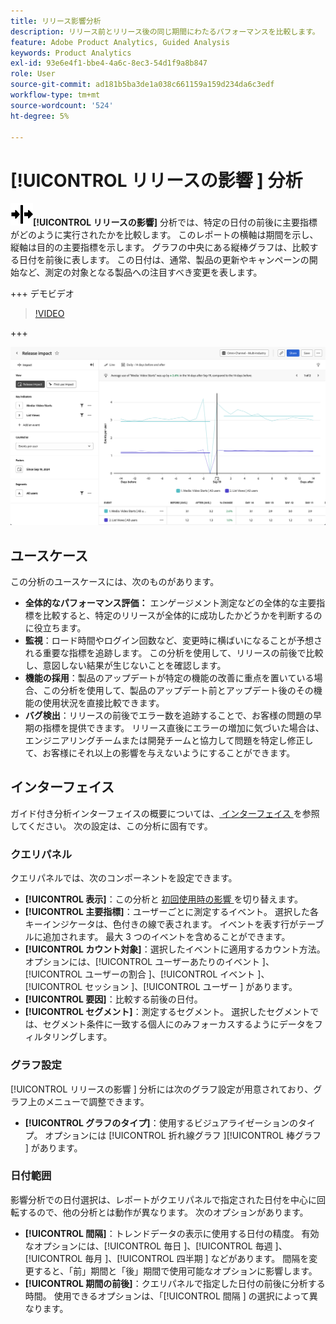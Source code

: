 ```yaml
---
title: リリース影響分析
description: リリース前とリリース後の同じ期間にわたるパフォーマンスを比較します。
feature: Adobe Product Analytics, Guided Analysis
keywords: Product Analytics
exl-id: 93e6e4f1-bbe4-4a6c-8ec3-54d1f9a8b847
role: User
source-git-commit: ad181b5ba3de1a038c661159a159d234da6c3edf
workflow-type: tm+mt
source-wordcount: '524'
ht-degree: 5%

---
```


# [!UICONTROL  リリースの影響 ] 分析

![ リリース ](/help/assets/icons/Release.svg)**[!UICONTROL リリースの影響]** 分析では、特定の日付の前後に主要指標がどのように実行されたかを比較します。 このレポートの横軸は期間を示し、縦軸は目的の主要指標を示します。 グラフの中央にある縦棒グラフは、比較する日付を前後に表します。 この日付は、通常、製品の更新やキャンペーンの開始など、測定の対象となる製品への注目すべき変更を表します。

+++ デモビデオ

>[!VIDEO](https://video.tv.adobe.com/v/3421665/?learn=on)

+++

![ リリースの影響 ](../assets/release-impact.png)

## ユースケース

この分析のユースケースには、次のものがあります。

* **全体的なパフォーマンス評価：** エンゲージメント測定などの全体的な主要指標を比較すると、特定のリリースが全体的に成功したかどうかを判断するのに役立ちます。
* **監視**：ロード時間やログイン回数など、変更時に横ばいになることが予想される重要な指標を追跡します。 この分析を使用して、リリースの前後で比較し、意図しない結果が生じないことを確認します。
* **機能の採用**：製品のアップデートが特定の機能の改善に重点を置いている場合、この分析を使用して、製品のアップデート前とアップデート後のその機能の使用状況を直接比較できます。
* **バグ検出**：リリースの前後でエラー数を追跡することで、お客様の問題の早期の指標を提供できます。 リリース直後にエラーの増加に気づいた場合は、エンジニアリングチームまたは開発チームと協力して問題を特定し修正して、お客様にそれ以上の影響を与えないようにすることができます。

## インターフェイス

ガイド付き分析インターフェイスの概要については、[ インターフェイス ](../overview.md#interface) を参照してください。 次の設定は、この分析に固有です。

### クエリパネル

クエリパネルでは、次のコンポーネントを設定できます。

* **[!UICONTROL 表示]**：この分析と [ 初回使用時の影響 ](first-use-impact.md) を切り替えます。
* **[!UICONTROL 主要指標]**：ユーザーごとに測定するイベント。 選択した各キーインジケータは、色付きの線で表されます。 イベントを表す行がテーブルに追加されます。 最大 3 つのイベントを含めることができます。
* **[!UICONTROL カウント対象]**：選択したイベントに適用するカウント方法。 オプションには、[!UICONTROL  ユーザーあたりのイベント ]、[!UICONTROL  ユーザーの割合 ]、[!UICONTROL  イベント ]、[!UICONTROL  セッション ]、[!UICONTROL  ユーザー ] があります。
* **[!UICONTROL 要因]**：比較する前後の日付。
* **[!UICONTROL セグメント]**：測定するセグメント。 選択したセグメントでは、セグメント条件に一致する個人にのみフォーカスするようにデータをフィルタリングします。

### グラフ設定

[!UICONTROL  リリースの影響 ] 分析には次のグラフ設定が用意されており、グラフ上のメニューで調整できます。

* **[!UICONTROL グラフのタイプ]**：使用するビジュアライゼーションのタイプ。 オプションには [!UICONTROL  折れ線グラフ ][!UICONTROL  棒グラフ ] があります。

### 日付範囲

影響分析での日付選択は、レポートがクエリパネルで指定された日付を中心に回転するので、他の分析とは動作が異なります。 次のオプションがあります。

* **[!UICONTROL 間隔]**：トレンドデータの表示に使用する日付の精度。 有効なオプションには、[!UICONTROL  毎日 ]、[!UICONTROL  毎週 ]、[!UICONTROL  毎月 ]、[!UICONTROL  四半期 ] などがあります。 間隔を変更すると、「前」期間と「後」期間で使用可能なオプションに影響します。
* **[!UICONTROL 期間の前後]**：クエリパネルで指定した日付の前後に分析する時間。 使用できるオプションは、「[!UICONTROL  間隔 ] の選択によって異なります。
